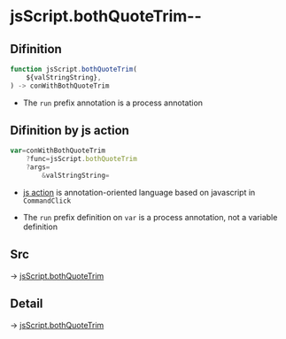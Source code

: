 # jsScript.bothQuoteTrim--

## Difinition

```js.js
function jsScript.bothQuoteTrim(
	${valStringString},
) -> conWithBothQuoteTrim
```

- The `run` prefix annotation is a process annotation


## Difinition by js action

```js.js
var=conWithBothQuoteTrim
	?func=jsScript.bothQuoteTrim
	?args=
		&valStringString=
```

- [js action](#) is annotation-oriented language based on javascript in `CommandClick`

- The `run` prefix definition on `var` is a process annotation, not a variable definition

## Src

-> [jsScript.bothQuoteTrim](https://github.com/puutaro/CommandClick/blob/master/app/src/main/java/com/puutaro/commandclick/fragment_lib/terminal_fragment/js_interface/edit/JsScript.kt#L172)

## Detail

-> [jsScript.bothQuoteTrim](https://github.com/puutaro/CommandClick/blob/master/md/developer/js_interface/details/edit/JsScript/bothQuoteTrim.md)

